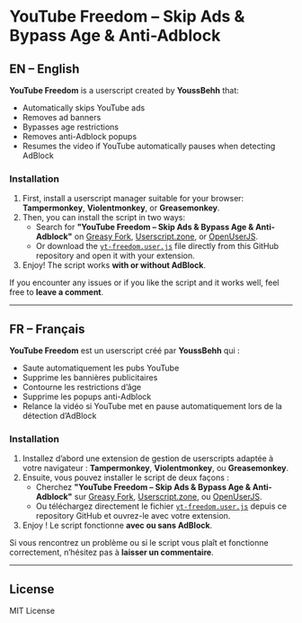 # YouTube Freedom – Skip Ads & Bypass Age & Anti-Adblock

## EN – English

**YouTube Freedom** is a userscript created by **YoussBehh** that:
- Automatically skips YouTube ads
- Removes ad banners
- Bypasses age restrictions
- Removes anti-Adblock popups
- Resumes the video if YouTube automatically pauses when detecting AdBlock

### Installation

1. First, install a userscript manager suitable for your browser: **Tampermonkey**, **Violentmonkey**, or **Greasemonkey**.  
2. Then, you can install the script in two ways:
   - Search for **"YouTube Freedom – Skip Ads & Bypass Age & Anti-Adblock"** on [Greasy Fork](https://greasyfork.org), [Userscript.zone](https://www.userscript.zone/), or [OpenUserJS](https://openuserjs.org).
   - Or download the [`yt-freedom.user.js`](yt-freedom.user.js) file directly from this GitHub repository and open it with your extension.
3. Enjoy! The script works **with or without AdBlock**.  

If you encounter any issues or if you like the script and it works well, feel free to **leave a comment**.

---

## FR – Français

**YouTube Freedom** est un userscript créé par **YoussBehh** qui :
- Saute automatiquement les pubs YouTube
- Supprime les bannières publicitaires
- Contourne les restrictions d’âge
- Supprime les popups anti-Adblock
- Relance la vidéo si YouTube met en pause automatiquement lors de la détection d’AdBlock

### Installation

1. Installez d’abord une extension de gestion de userscripts adaptée à votre navigateur : **Tampermonkey**, **Violentmonkey**, ou **Greasemonkey**.  
2. Ensuite, vous pouvez installer le script de deux façons :
   - Cherchez **"YouTube Freedom – Skip Ads & Bypass Age & Anti-Adblock"** sur [Greasy Fork](https://greasyfork.org), [Userscript.zone](https://www.userscript.zone/), ou [OpenUserJS](https://openuserjs.org).
   - Ou téléchargez directement le fichier [`yt-freedom.user.js`](yt-freedom.user.js) depuis ce repository GitHub et ouvrez-le avec votre extension.
3. Enjoy ! Le script fonctionne **avec ou sans AdBlock**.  

Si vous rencontrez un problème ou si le script vous plaît et fonctionne correctement, n’hésitez pas à **laisser un commentaire**.

---

## License

MIT License
